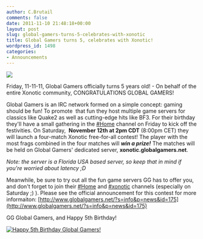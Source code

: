 ```yaml
---
author: C.Brutail
comments: false
date: 2011-11-10 21:48:18+00:00
layout: post
slug: global-gamers-turns-5-celebrates-with-xonotic
title: Global Gamers turns 5, celebrates with Xonotic!
wordpress_id: 1498
categories:
- Announcements
---
```


[![](http://www.xonotic.org/m/uploads/2011/11/gg-logo.jpg)](http://www.globalgamers.net)

Friday, 11-11-11, Global Gamers officially turns 5 years old! - On behalf of the entire Xonotic community, CONGRATULATIONS GLOBAL GAMERS!

Global Gamers is an IRC network formed on a simple concept: gaming  should be fun! To promote  that fun they host multiple game servers for  classics like Quake2 as well as cutting-edge hits like BF3. For their birthday they'll have a small gathering in the [#Home](irc://irc.globalgamers.net/Home) channel on Friday to kick off the festivities. On Saturday,  **November 12th at 2pm CDT** (8:00pm CET) they will launch a four-match Xonotic free-for-all contest! The player with the most frags combined in the four matches will **_win a prize!_** The matches will be held on Global Gamers' dedicated server, **xonotic.globalgamers.net**.

_Note: the server is a Florida USA based server, so keep that in mind if you're worried about latency ;D_

Meanwhile, be sure to try out all the fun game servers GG has to offer you, and don't forget to join their [#Home](irc://irc.globalgamers.net/Home) and [#xonotic](irc://irc.globalgamers.net/xonotic) channels (especially on Saturday ;) ). Please see the official announcement for this contest for more informaiton: [http://www.globalgamers.net/?s=info&p=news&id=175](http://www.globalgamers.net/?s=info&p=news&id=175)

GG Global Gamers, and Happy 5th Birthday!

[![Happy 5th Birthday Global Gamers!](http://www.xonotic.org/m/uploads/2011/11/xonotic000467-1024x819.jpg)](http://www.xonotic.org/2011/11/global-gamers-turns-5-celebrates-with-xonotic/xonotic000467/)
